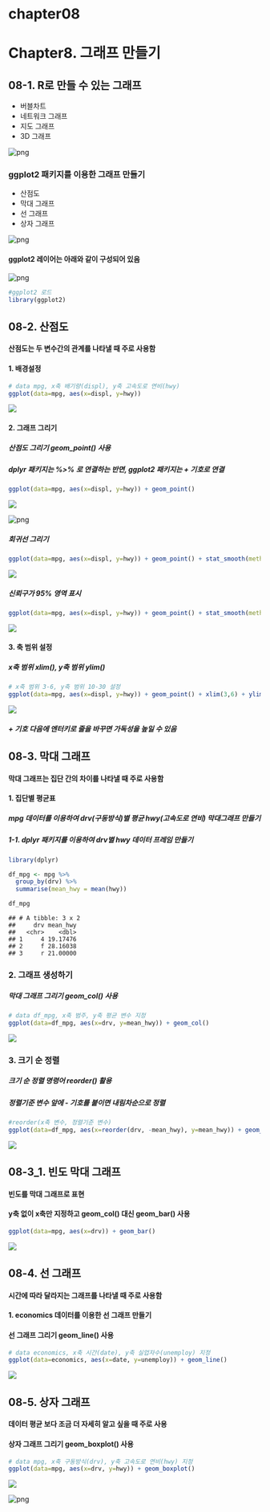 chapter08
================

Chapter8. 그래프 만들기
=======================

08-1. R로 만들 수 있는 그래프
-----------------------------

-   버블차트
-   네트워크 그래프
-   지도 그래프
-   3D 그래프

![png](08_01.png)

### ggplot2 패키지를 이용한 그래프 만들기

-   산점도
-   막대 그래프
-   선 그래프
-   상자 그래프

![png](08_00.png)

#### ggplot2 레이어는 아래와 같이 구성되어 있음

![png](08_02.png)

``` r
#ggplot2 로드
library(ggplot2)
```

08-2. 산점도
------------

#### 산점도는 두 변수간의 관계를 나타낼 때 주로 사용함

#### 1. 배경설정

``` r
# data mpg, x축 배기량(displ), y축 고속도로 연비(hwy)
ggplot(data=mpg, aes(x=displ, y=hwy))
```

![](chapter08_files/figure-markdown_github-ascii_identifiers/unnamed-chunk-2-1.png)

#### 2. 그래프 그리기

##### 산점도 그리기 geom\_point() 사용

##### dplyr 패키지는 %&gt;% 로 연결하는 반면, ggplot2 패키지는 + 기호로 연결

``` r
ggplot(data=mpg, aes(x=displ, y=hwy)) + geom_point()
```

![](chapter08_files/figure-markdown_github-ascii_identifiers/unnamed-chunk-3-1.png)

![png](08_03.png)

##### 회귀선 그리기

``` r
ggplot(data=mpg, aes(x=displ, y=hwy)) + geom_point() + stat_smooth(method=lm, se=F)
```

![](chapter08_files/figure-markdown_github-ascii_identifiers/unnamed-chunk-4-1.png)

##### 신뢰구가 95% 영역 표시

``` r
ggplot(data=mpg, aes(x=displ, y=hwy)) + geom_point() + stat_smooth(method=lm, level=0.99)
```

![](chapter08_files/figure-markdown_github-ascii_identifiers/unnamed-chunk-5-1.png)

#### 3. 축 범위 설정

##### x축 범위 xlim(), y축 범위 ylim()

``` r
# x축 범위 3-6, y축 범위 10-30 설정
ggplot(data=mpg, aes(x=displ, y=hwy)) + geom_point() + xlim(3,6) + ylim(10,30)
```

![](chapter08_files/figure-markdown_github-ascii_identifiers/unnamed-chunk-6-1.png)

##### + 기호 다음에 엔터키로 줄을 바꾸면 가독성을 높일 수 있음

08-3. 막대 그래프
-----------------

#### 막대 그래프는 집단 간의 차이를 나타낼 때 주로 사용함

#### 1. 집단별 평균표

##### mpg 데이터를 이용하여 drv(구동방식)별 평균 hwy(고속도로 연비) 막대그래프 만들기

##### 1-1. dplyr 패키지를 이용하여 drv별 hwy 데이터 프레임 만들기

``` r
library(dplyr)

df_mpg <- mpg %>%
  group_by(drv) %>% 
  summarise(mean_hwy = mean(hwy))

df_mpg
```

    ## # A tibble: 3 x 2
    ##     drv mean_hwy
    ##   <chr>    <dbl>
    ## 1     4 19.17476
    ## 2     f 28.16038
    ## 3     r 21.00000

### 2. 그래프 생성하기

##### 막대 그래프 그리기 geom\_col() 사용

``` r
# data df_mpg, x축 범주, y축 평균 변수 지정
ggplot(data=df_mpg, aes(x=drv, y=mean_hwy)) + geom_col()
```

![](chapter08_files/figure-markdown_github-ascii_identifiers/unnamed-chunk-8-1.png)

### 3. 크기 순 정렬

##### 크기 순 정렬 명령어 reorder() 활용

##### 정렬기준 변수 앞에 - 기호를 붙이면 내림차순으로 정렬

``` r
#reorder(x축 변수, 정렬기준 변수)
ggplot(data=df_mpg, aes(x=reorder(drv, -mean_hwy), y=mean_hwy)) + geom_col()
```

![](chapter08_files/figure-markdown_github-ascii_identifiers/unnamed-chunk-9-1.png)

08-3\_1. 빈도 막대 그래프
-------------------------

#### 빈도를 막대 그래프로 표현

#### y축 없이 x축만 지정하고 geom\_col() 대신 geom\_bar() 사용

``` r
ggplot(data=mpg, aes(x=drv)) + geom_bar()
```

![](chapter08_files/figure-markdown_github-ascii_identifiers/unnamed-chunk-10-1.png)

08-4. 선 그래프
---------------

#### 시간에 따라 달라지는 그래프를 나타낼 때 주로 사용함

#### 1. economics 데이터를 이용한 선 그래프 만들기

#### 선 그래프 그리기 geom\_line() 사용

``` r
# data economics, x축 시간(date), y축 실업자수(unemploy) 지정
ggplot(data=economics, aes(x=date, y=unemploy)) + geom_line()
```

![](chapter08_files/figure-markdown_github-ascii_identifiers/unnamed-chunk-11-1.png)

08-5. 상자 그래프
-----------------

#### 데이터 평균 보다 조금 더 자세히 알고 싶을 때 주로 사용

#### 상자 그래프 그리기 geom\_boxplot() 사용

``` r
# data mpg, x축 구동방식(drv), y축 고속도로 연비(hwy) 지정
ggplot(data=mpg, aes(x=drv, y=hwy)) + geom_boxplot()
```

![](chapter08_files/figure-markdown_github-ascii_identifiers/unnamed-chunk-12-1.png)

![png](08_04.png)
